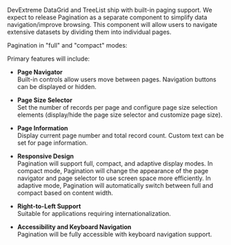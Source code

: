 DevExtreme DataGrid and TreeList ship with built-in paging support. We expect to release Pagination as a separate component to simplify data navigation/improve browsing. This component will allow users to navigate extensive datasets by dividing them into individual pages.

Pagination in "full" and "compact" modes:
<!--split-->

Primary features will include:

- **Page Navigator**\
Built-in controls allow users move between pages. Navigation buttons can be displayed or hidden.

- **Page Size Selector**\
Set the number of records per page and configure page size selection elements (display/hide the page size selector and customize page size).

- **Page Information**\
Display current page number and total record count. Custom text can be set for page information.

- **Responsive Design**\
Pagination will support full, compact, and adaptive display modes. In compact mode, Pagination will change the appearance of the page navigator and page selector to use screen space more efficiently. In adaptive mode, Pagination will automatically switch between full and compact based on content width.

- **Right-to-Left Support**\
Suitable for applications requiring internationalization.

- **Accessibility and Keyboard Navigation**\
Pagination will be fully accessible with keyboard navigation support.